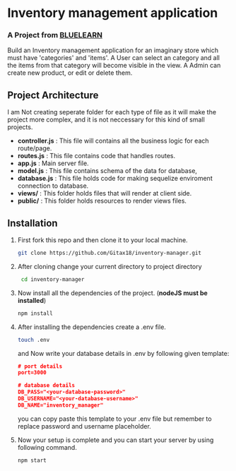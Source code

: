 # Inventory management application
### A Project from **[BLUELEARN](https://www.bluelearn.in/)**

Build an Inventory management application for an imaginary store which must have 'categories' and 'items'.
A User can select an category and all the items from that category will become visible in the view.
A Admin can create new product, or edit or delete them.

## Project Architecture
I am Not creating seperate folder for each type of file as it will make the project more complex, and it is not neccessary for this kind of small projects.

- **controller.js** : This file will contains all the business logic for each route/page.
- **routes.js** : This file contains code that handles routes.
- **app.js** : Main server file.
- **model.js** : This file contains schema of the data for database,
- **database.js** : This file holds code for making sequelize enviroment connection to database.
- **views/** : This folder holds files that will render at client side.
- **public/** : This folder holds resources to render views files.

## Installation
1. First fork this repo and then clone it to your local machine.
   ```bash
   git clone https://github.com/Gitax18/inventory-manager.git
   ``` 
2. After cloning change your current directory to project directory
   ```bash
    cd inventory-manager
   ```
3. Now install all the dependencies of the project. (**nodeJS must be installed**)
   ```bash
   npm install
   ```
4. After installing the dependencies create a .env file.
   ```bash
   touch .env
   ```
   and Now write your database details in .env by following given template:
   ```json
   # port details
   port=3000

   # database details
   DB_PASS="<your-database-password>"
   DB_USERNAME="<your-database-username>"
   DB_NAME="inventory_manager"
   ```
    you can copy paste this template to your .env file but remember to replace password and username placeholder.

5. Now your setup is complete and you can start your server by using following command.
   ```bash
   npm start
   ```